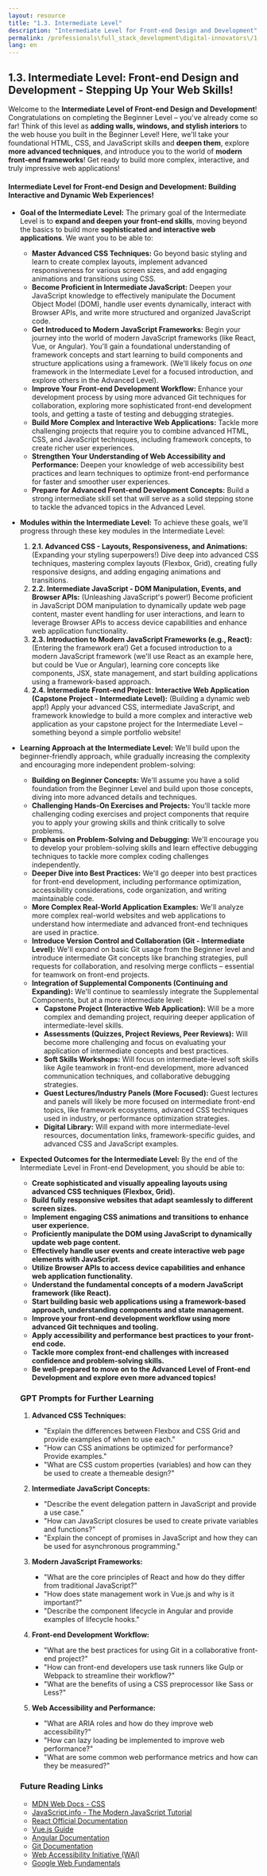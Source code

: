 ```yaml
---
layout: resource
title: "1.3. Intermediate Level"
description: "Intermediate Level for Front-end Design and Development"
permalink: /professionals\full_stack_development\digital-innovators\/1-3-intermediate-level-frontend/
lang: en
---
```




## 1.3. Intermediate Level: Front-end Design and Development - Stepping Up Your Web Skills!

Welcome to the **Intermediate Level of Front-end Design and Development**! Congratulations on completing the Beginner Level – you've already come so far!  Think of this level as **adding walls, windows, and stylish interiors** to the web house you built in the Beginner Level!  Here, we'll take your foundational HTML, CSS, and JavaScript skills and **deepen them**, explore **more advanced techniques**, and introduce you to the world of **modern front-end frameworks**!  Get ready to build more complex, interactive, and truly impressive web applications!

#### Intermediate Level for Front-end Design and Development: Building Interactive and Dynamic Web Experiences!

*   **Goal of the Intermediate Level:**  The primary goal of the Intermediate Level is to **expand and deepen your front-end skills**, moving beyond the basics to build more **sophisticated and interactive web applications**. We want you to be able to:

    *   **Master Advanced CSS Techniques:**  Go beyond basic styling and learn to create complex layouts, implement advanced responsiveness for various screen sizes, and add engaging animations and transitions using CSS.
    *   **Become Proficient in Intermediate JavaScript:**  Deepen your JavaScript knowledge to effectively manipulate the Document Object Model (DOM), handle user events dynamically, interact with Browser APIs, and write more structured and organized JavaScript code.
    *   **Get Introduced to Modern JavaScript Frameworks:**  Begin your journey into the world of modern JavaScript frameworks (like React, Vue, or Angular). You'll gain a foundational understanding of framework concepts and start learning to build components and structure applications using a framework. (We'll likely focus on *one* framework in the Intermediate Level for a focused introduction, and explore others in the Advanced Level).
    *   **Improve Your Front-end Development Workflow:** Enhance your development process by using more advanced Git techniques for collaboration, exploring more sophisticated front-end development tools, and getting a taste of testing and debugging strategies.
    *   **Build More Complex and Interactive Web Applications:**  Tackle more challenging projects that require you to combine advanced HTML, CSS, and JavaScript techniques, including framework concepts, to create richer user experiences.
    *   **Strengthen Your Understanding of Web Accessibility and Performance:**  Deepen your knowledge of web accessibility best practices and learn techniques to optimize front-end performance for faster and smoother user experiences.
    *   **Prepare for Advanced Front-end Development Concepts:**  Build a strong intermediate skill set that will serve as a solid stepping stone to tackle the advanced topics in the Advanced Level.

*   **Modules within the Intermediate Level:**  To achieve these goals, we'll progress through these key modules in the Intermediate Level:

    1.  **2.1. Advanced CSS - Layouts, Responsiveness, and Animations:** (Expanding your styling superpowers!) Dive deep into advanced CSS techniques, mastering complex layouts (Flexbox, Grid), creating fully responsive designs, and adding engaging animations and transitions.
    2.  **2.2. Intermediate JavaScript - DOM Manipulation, Events, and Browser APIs:** (Unleashing JavaScript's power!)  Become proficient in JavaScript DOM manipulation to dynamically update web page content, master event handling for user interactions, and learn to leverage Browser APIs to access device capabilities and enhance web application functionality.
    3.  **2.3. Introduction to Modern JavaScript Frameworks (e.g., React):** (Entering the framework era!) Get a focused introduction to a modern JavaScript framework (we'll use React as an example here, but could be Vue or Angular), learning core concepts like components, JSX, state management, and start building applications using a framework-based approach.
    4.  **2.4. Intermediate Front-end Project: Interactive Web Application (Capstone Project - Intermediate Level):** (Building a dynamic web app!)  Apply your advanced CSS, intermediate JavaScript, and framework knowledge to build a more complex and interactive web application as your capstone project for the Intermediate Level – something beyond a simple portfolio website!

*   **Learning Approach at the Intermediate Level:**  We'll build upon the beginner-friendly approach, while gradually increasing the complexity and encouraging more independent problem-solving:

    *   **Building on Beginner Concepts:** We'll assume you have a solid foundation from the Beginner Level and build upon those concepts, diving into more advanced details and techniques.
    *   **Challenging Hands-On Exercises and Projects:** You'll tackle more challenging coding exercises and project components that require you to apply your growing skills and think critically to solve problems.
    *   **Emphasis on Problem-Solving and Debugging:**  We'll encourage you to develop your problem-solving skills and learn effective debugging techniques to tackle more complex coding challenges independently.
    *   **Deeper Dive into Best Practices:**  We'll go deeper into best practices for front-end development, including performance optimization, accessibility considerations, code organization, and writing maintainable code.
    *   **More Complex Real-World Application Examples:**  We'll analyze more complex real-world websites and web applications to understand how intermediate and advanced front-end techniques are used in practice.
    *   **Introduce Version Control and Collaboration (Git - Intermediate Level):** We'll expand on basic Git usage from the Beginner level and introduce intermediate Git concepts like branching strategies, pull requests for collaboration, and resolving merge conflicts – essential for teamwork on front-end projects.
    *   **Integration of Supplemental Components (Continuing and Expanding):**  We'll continue to seamlessly integrate the Supplemental Components, but at a more intermediate level:
        *   **Capstone Project (Interactive Web Application):** Will be a more complex and demanding project, requiring deeper application of intermediate-level skills.
        *   **Assessments (Quizzes, Project Reviews, Peer Reviews):** Will become more challenging and focus on evaluating your application of intermediate concepts and best practices.
        *   **Soft Skills Workshops:** Will focus on intermediate-level soft skills like Agile teamwork in front-end development, more advanced communication techniques, and collaborative debugging strategies.
        *   **Guest Lectures/Industry Panels (More Focused):**  Guest lectures and panels will likely be more focused on intermediate front-end topics, like framework ecosystems, advanced CSS techniques used in industry, or performance optimization strategies.
        *   **Digital Library:** Will expand with more intermediate-level resources, documentation links, framework-specific guides, and advanced CSS and JavaScript examples.

*   **Expected Outcomes for the Intermediate Level:** By the end of the Intermediate Level in Front-end Development, you should be able to:

    *   **Create sophisticated and visually appealing layouts using advanced CSS techniques (Flexbox, Grid).**
    *   **Build fully responsive websites that adapt seamlessly to different screen sizes.**
    *   **Implement engaging CSS animations and transitions to enhance user experience.**
    *   **Proficiently manipulate the DOM using JavaScript to dynamically update web page content.**
    *   **Effectively handle user events and create interactive web page elements with JavaScript.**
    *   **Utilize Browser APIs to access device capabilities and enhance web application functionality.**
    *   **Understand the fundamental concepts of a modern JavaScript framework (like React).**
    *   **Start building basic web applications using a framework-based approach, understanding components and state management.**
    *   **Improve your front-end development workflow using more advanced Git techniques and tooling.**
    *   **Apply accessibility and performance best practices to your front-end code.**
    *   **Tackle more complex front-end challenges with increased confidence and problem-solving skills.**
    *   **Be well-prepared to move on to the Advanced Level of Front-end Development and explore even more advanced topics!**

    ### GPT Prompts for Further Learning

    1. **Advanced CSS Techniques:**
        - "Explain the differences between Flexbox and CSS Grid and provide examples of when to use each."
        - "How can CSS animations be optimized for performance? Provide examples."
        - "What are CSS custom properties (variables) and how can they be used to create a themeable design?"

    2. **Intermediate JavaScript Concepts:**
        - "Describe the event delegation pattern in JavaScript and provide a use case."
        - "How can JavaScript closures be used to create private variables and functions?"
        - "Explain the concept of promises in JavaScript and how they can be used for asynchronous programming."

    3. **Modern JavaScript Frameworks:**
        - "What are the core principles of React and how do they differ from traditional JavaScript?"
        - "How does state management work in Vue.js and why is it important?"
        - "Describe the component lifecycle in Angular and provide examples of lifecycle hooks."

    4. **Front-end Development Workflow:**
        - "What are the best practices for using Git in a collaborative front-end project?"
        - "How can front-end developers use task runners like Gulp or Webpack to streamline their workflow?"
        - "What are the benefits of using a CSS preprocessor like Sass or Less?"

    5. **Web Accessibility and Performance:**
        - "What are ARIA roles and how do they improve web accessibility?"
        - "How can lazy loading be implemented to improve web performance?"
        - "What are some common web performance metrics and how can they be measured?"

    ### Future Reading Links

    - [MDN Web Docs - CSS](https://developer.mozilla.org/en-US/docs/Web/CSS)
    - [JavaScript.info - The Modern JavaScript Tutorial](https://javascript.info/)
    - [React Official Documentation](https://reactjs.org/docs/getting-started.html)
    - [Vue.js Guide](https://vuejs.org/v2/guide/)
    - [Angular Documentation](https://angular.io/docs)
    - [Git Documentation](https://git-scm.com/doc)
    - [Web Accessibility Initiative (WAI)](https://www.w3.org/WAI/)
    - [Google Web Fundamentals](https://developers.google.com/web/fundamentals)